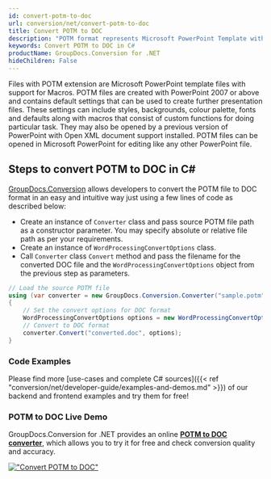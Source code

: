 ```yaml
---
id: convert-potm-to-doc
url: conversion/net/convert-potm-to-doc
title: Convert POTM to DOC
description: "POTM format represents Microsoft PowerPoint Template with .potm extension. Learn how to convert POTM to DOC file programmatically in C# language using GroupDocs.Conversion for .NET library."
keywords: Convert POTM to DOC in C#
productName: GroupDocs.Conversion for .NET
hideChildren: False
---
```


Files with POTM extension are Microsoft PowerPoint template files with support for Macros. POTM files are created with PowerPoint 2007 or above and contains default settings that can be used to create further presentation files. These settings can include styles, backgrounds, colour palette, fonts and defaults along with macros that consist of custom functions for doing particular task. They may also be opened by a previous version of PowerPoint with Open XML document support installed. POTM files can be opened in Microsoft PowerPoint for editing like any other PowerPoint file.

## Steps to convert POTM to DOC in C#

[GroupDocs.Conversion](https://products.groupdocs.com/conversion/net) allows developers to convert the POTM file to DOC format in an easy and intuitive way just using a few lines of code as described below:

* Create an instance of `Converter` class and pass source POTM file path as a constructor parameter. You may specify absolute or relative file path as per your requirements. 
* Create an instance of `WordProcessingConvertOptions` class.
* Call `Converter` class `Convert` method and pass the filename for the converted DOC file and the `WordProcessingConvertOptions` object from the previous step as parameters.

```csharp
// Load the source POTM file
using (var converter = new GroupDocs.Conversion.Converter("sample.potm"))
{
    // Set the convert options for DOC format
    WordProcessingConvertOptions options = new WordProcessingConvertOptions();
    // Convert to DOC format
    converter.Convert("converted.doc", options);
}
```

### Code Examples

Please find more [use-cases and complete C# sources]({{< ref "conversion/net/developer-guide/examples-and-demos.md" >}}) of our backend and frontend examples and try them for free!

### POTM to DOC Live Demo

GroupDocs.Conversion for .NET provides an online [**POTM to DOC converter**](https://products.groupdocs.app/conversion/potm-to-doc), which allows you to try it for free and check conversion quality and accuracy.

[!["Convert POTM to DOC"](conversion/net/images/convert-potm-to-doc.png)](https://products.groupdocs.app/conversion/potm-to-doc)
